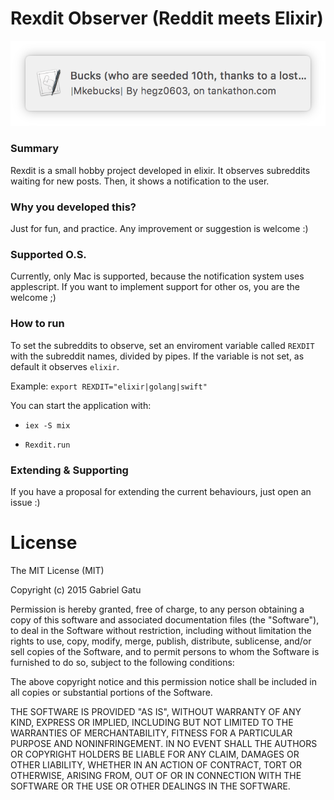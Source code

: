 # Rexdit Observer (Reddit meets Elixir)

![Image of a Rexdit notification](notification.png)

### Summary

Rexdit is a small hobby project developed in elixir. It observes  subreddits
waiting for new posts. Then, it shows a notification to the user.

### Why you developed this?

Just for fun, and practice. Any improvement or suggestion is welcome :)

### Supported O.S.

Currently, only Mac is supported, because the notification system uses
applescript. If you want to implement support for other os, you are the
welcome ;)

### How to run

To set the subreddits to observe, set an enviroment variable called `REXDIT`
with the subreddit names, divided by pipes.
If the variable is not set, as default it observes `elixir`.

Example: `export REXDIT="elixir|golang|swift"`

You can start the application with:

* `iex -S mix`

* `Rexdit.run`

### Extending & Supporting

If you have a proposal for extending the current behaviours, just open an
issue :)


# License

The MIT License (MIT)

Copyright (c) 2015 Gabriel Gatu

Permission is hereby granted, free of charge, to any person obtaining a copy of this software and associated documentation files (the "Software"), to deal in the Software without restriction, including without limitation the rights to use, copy, modify, merge, publish, distribute, sublicense, and/or sell copies of the Software, and to permit persons to whom the Software is furnished to do so, subject to the following conditions:

The above copyright notice and this permission notice shall be included in all copies or substantial portions of the Software.

THE SOFTWARE IS PROVIDED "AS IS", WITHOUT WARRANTY OF ANY KIND, EXPRESS OR IMPLIED, INCLUDING BUT NOT LIMITED TO THE WARRANTIES OF MERCHANTABILITY, FITNESS FOR A PARTICULAR PURPOSE AND NONINFRINGEMENT. IN NO EVENT SHALL THE AUTHORS OR COPYRIGHT HOLDERS BE LIABLE FOR ANY CLAIM, DAMAGES OR OTHER LIABILITY, WHETHER IN AN ACTION OF CONTRACT, TORT OR OTHERWISE, ARISING FROM, OUT OF OR IN CONNECTION WITH THE SOFTWARE OR THE USE OR OTHER DEALINGS IN THE SOFTWARE.
